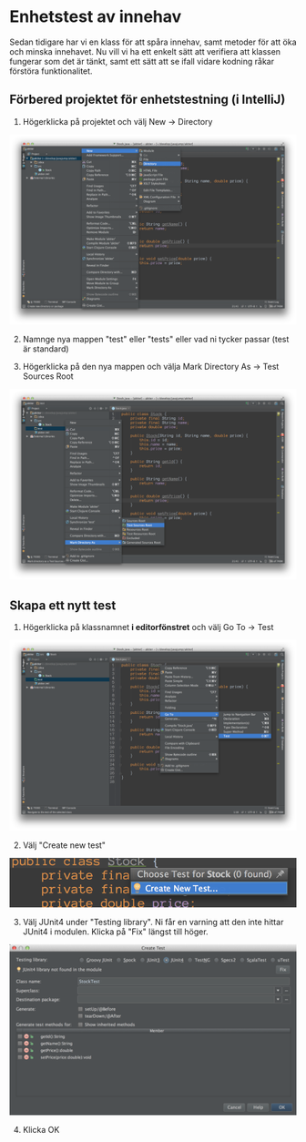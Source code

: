 # Enhetstest av innehav

Sedan tidigare har vi en klass för att spåra innehav, samt metoder för att öka och minska innehavet. Nu vill vi ha ett enkelt sätt att verifiera att klassen fungerar som det är tänkt, samt ett sätt att se ifall vidare kodning råkar förstöra funktionalitet.

## Förbered projektet för enhetstestning (i IntelliJ)

1. Högerklicka på projektet och välj New -> Directory

![](create-test-folder.png)

2. Namnge nya mappen "test" eller "tests" eller vad ni tycker passar (test är standard)

3. Högerklicka på den nya mappen och välja Mark Directory As -> Test Sources Root

![](mark-folder-as-test-sources.png)

## Skapa ett nytt test

1. Högerklicka på klassnamnet **i editorfönstret** och välj Go To -> Test

![](go-to-test.png)

2. Välj "Create new test"

![](create-new-test.png)

3. Välj JUnit4 under "Testing library". Ni får en varning att den inte hittar JUnit4 i modulen. Klicka på "Fix" längst till höger.

![](add-junit-to-project.png)

4. Klicka OK




